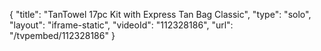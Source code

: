 {
    "title": "TanTowel 17pc Kit with Express Tan   Bag  Classic",
    "type": "solo",
    "layout": "iframe-static",
    "videoId": "112328186",
    "url": "\/tvpembed\/112328186"
}